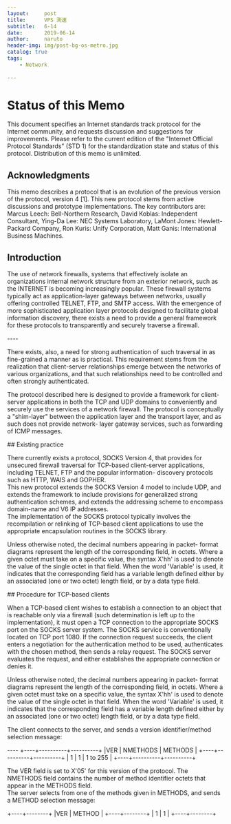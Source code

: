 ```yaml
---
layout:     post
title:      VPS 測速
subtitle:   6-14
date:       2019-06-14
author:     naruto
header-img: img/post-bg-os-metro.jpg
catalog: true
tags:
    - Network
    
---
```



# Status of this Memo
<p class="section-indent">
This document specifies an Internet standards track protocol for the
Internet community, and requests discussion and suggestions for
improvements.  Please refer to the current edition of the "Internet
Official Protocol Standards" (STD 1) for the standardization state
and status of this protocol.  Distribution of this memo is unlimited.
</p>

## Acknowledgments
<p class="section-indent">
This memo describes a protocol that is an evolution of the previous
   version of the protocol, version 4 [1]. This new protocol stems from
   active discussions and prototype implementations.  The key
   contributors are: Marcus Leech: Bell-Northern Research, David Koblas:
   Independent Consultant, Ying-Da Lee: NEC Systems Laboratory, LaMont
   Jones: Hewlett-Packard Company, Ron Kuris: Unify Corporation, Matt
   Ganis: International Business Machines.
</p>

## Introduction
<p class="section-indent">
	The use of network firewalls, systems that effectively isolate an
   organizations internal network structure from an exterior network,
   such as the INTERNET is becoming increasingly popular.  These
   firewall systems typically act as application-layer gateways between
   networks, usually offering controlled TELNET, FTP, and SMTP access.
   With the emergence of more sophisticated application layer protocols
   designed to facilitate global information discovery, there exists a
   need to provide a general framework for these protocols to
   transparently and securely traverse a firewall.
</p>
----

<p class="section-indent">
	There exists, also, a need for strong authentication of such
   traversal in as fine-grained a manner as is practical. This
   requirement stems from the realization that client-server
   relationships emerge between the networks of various organizations,
   and that such relationships need to be controlled and often strongly
   authenticated.<br>

   The protocol described here is designed to provide a framework for
   client-server applications in both the TCP and UDP domains to
   conveniently and securely use the services of a network firewall.
   The protocol is conceptually a "shim-layer" between the application
   layer and the transport layer, and as such does not provide network-
   layer gateway services, such as forwarding of ICMP messages.
</p>
## Existing practice
<p class="section-indent">
 There currently exists a protocol, SOCKS Version 4, that provides for
   unsecured firewall traversal for TCP-based client-server
   applications, including TELNET, FTP and the popular information-
   discovery protocols such as HTTP, WAIS and GOPHER.<br>
   This new protocol extends the SOCKS Version 4 model to include UDP,
   and extends the framework to include provisions for generalized
   strong authentication schemes, and extends the addressing scheme to
   encompass domain-name and V6 IP addresses. <br>
   The implementation of the SOCKS protocol typically involves the
   recompilation or relinking of TCP-based client applications to use
   the appropriate encapsulation routines in the SOCKS library.<br>
</p>
 
<p class="section-indent">
	Unless otherwise noted, the decimal numbers appearing in packet-
   format diagrams represent the length of the corresponding field, in
   octets.  Where a given octet must take on a specific value, the
   syntax X'hh' is used to denote the value of the single octet in that
   field. When the word 'Variable' is used, it indicates that the
   corresponding field has a variable length defined either by an
   associated (one or two octet) length field, or by a data type field.
</p>
## Procedure for TCP-based clients
<p class="section-indent">
	When a TCP-based client wishes to establish a connection to an object
   that is reachable only via a firewall (such determination is left up
   to the implementation), it must open a TCP connection to the
   appropriate SOCKS port on the SOCKS server system.  The SOCKS service
   is conventionally located on TCP port 1080.  If the connection
   request succeeds, the client enters a negotiation for the authentication method to be used, authenticates with the chosen
   method, then sends a relay request.  The SOCKS server evaluates the
   request, and either establishes the appropriate connection or denies
   it. <br>

   Unless otherwise noted, the decimal numbers appearing in packet-
   format diagrams represent the length of the corresponding field, in
   octets.  Where a given octet must take on a specific value, the
   syntax X'hh' is used to denote the value of the single octet in that
   field. When the word 'Variable' is used, it indicates that the
   corresponding field has a variable length defined either by an
   associated (one or two octet) length field, or by a data type field.

   The client connects to the server, and sends a version
   identifier/method selection message:
</p>
----
<html>
 +----+----------+----------+
 |VER | NMETHODS | METHODS  |
 +----+----------+----------+
 | 1  |    1     | 1 to 255 |
 +----+----------+----------+
</html>
<p class="section-indent">
 The VER field is set to X'05' for this version of the protocol.  The
   NMETHODS field contains the number of method identifier octets that
   appear in the METHODS field.
<br>
   The server selects from one of the methods given in METHODS, and
   sends a METHOD selection message:
</p>
<html>
                         +----+--------+
                         |VER | METHOD |
                         +----+--------+
                         | 1  |   1    |
                         +----+--------+
</html>
<p class="section-indent">

</p>
<p class="section-indent">

</p>

<p class="section-indent">

</p>


<p class="section-indent">

</p>
